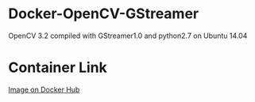 # Docker-OpenCV-GStreamer

OpenCV 3.2 compiled with GStreamer1.0 and python2.7 on Ubuntu 14.04

# Container Link
[Image on Docker Hub](https://hub.docker.com/r/sainarasimhav/tensorflow-opencv-gst)
